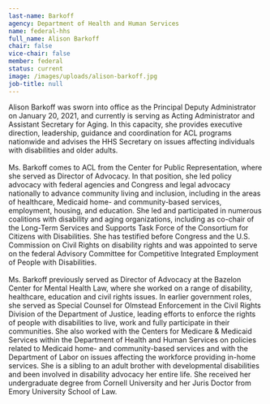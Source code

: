```yaml
---
last-name: Barkoff
agency: Department of Health and Human Services
name: federal-hhs
full_name: Alison Barkoff
chair: false
vice-chair: false
member: federal
status: current
image: /images/uploads/alison-barkoff.jpg
job-title: null
---
```

Alison Barkoff was sworn into office as the Principal Deputy Administrator on January 20, 2021, and currently is serving as Acting Administrator and Assistant Secretary for Aging. In this capacity, she provides executive direction, leadership, guidance and coordination for ACL programs nationwide and advises the HHS Secretary on issues affecting individuals with disabilities and older adults.\
\
Ms. Barkoff comes to ACL from the Center for Public Representation, where she served as Director of Advocacy. In that position, she led policy advocacy with federal agencies and Congress and legal advocacy nationally to advance community living and inclusion, including in the areas of healthcare, Medicaid home- and community-based services, employment, housing, and education. She led and participated in numerous coalitions with disability and aging organizations, including as co-chair of the Long-Term Services and Supports Task Force of the Consortium for Citizens with Disabilities. She has testified before Congress and the U.S. Commission on Civil Rights on disability rights and was appointed to serve on the federal Advisory Committee for Competitive Integrated Employment of People with Disabilities.\
\
Ms. Barkoff previously served as Director of Advocacy at the Bazelon Center for Mental Health Law, where she worked on a range of disability, healthcare, education and civil rights issues. In earlier government roles, she served as Special Counsel for Olmstead Enforcement in the Civil Rights Division of the Department of Justice, leading efforts to enforce the rights of people with disabilities to live, work and fully participate in their communities. She also worked with the Centers for Medicare & Medicaid Services within the Department of Health and Human Services on policies related to Medicaid home- and community-based services and with the Department of Labor on issues affecting the workforce providing in-home services. She is a sibling to an adult brother with developmental disabilities and been involved in disability advocacy her entire life. She received her undergraduate degree from Cornell University and her Juris Doctor from Emory University School of Law.